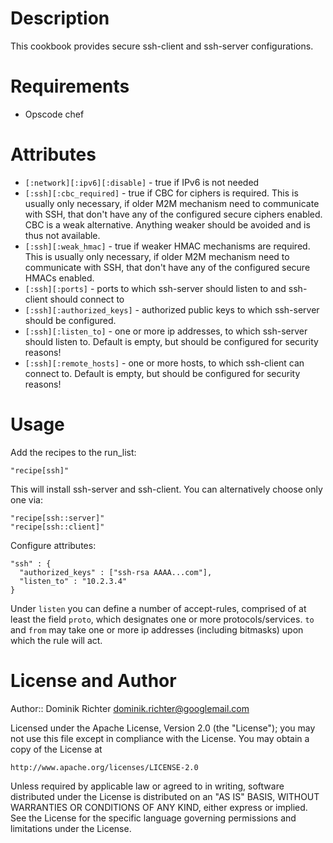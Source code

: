 Description
===========

This cookbook provides secure ssh-client and ssh-server configurations.

Requirements
============

* Opscode chef

Attributes
==========

* `[:network][:ipv6][:disable]` - true if IPv6 is not needed
* `[:ssh][:cbc_required]` - true if CBC for ciphers is required. This is usually only necessary, if older M2M mechanism need to communicate with SSH, that don't have any of the configured secure ciphers enabled. CBC is a weak alternative. Anything weaker should be avoided and is thus not available.
* `[:ssh][:weak_hmac]` - true if weaker HMAC mechanisms are required. This is usually only necessary, if older M2M mechanism need to communicate with SSH, that don't have any of the configured secure HMACs enabled. 
* `[:ssh][:ports]` - ports to which ssh-server should listen to and ssh-client should connect to
* `[:ssh][:authorized_keys]` - authorized public keys to which ssh-server should be configured.
* `[:ssh][:listen_to]` - one or more ip addresses, to which ssh-server should listen to. Default is empty, but should be configured for security reasons!
* `[:ssh][:remote_hosts]` - one or more hosts, to which ssh-client can connect to. Default is empty, but should be configured for security reasons!

Usage
=====

Add the recipes to the run_list:
    
    "recipe[ssh]"

This will install ssh-server and ssh-client. You can alternatively choose only one via:

    "recipe[ssh::server]"
    "recipe[ssh::client]"

Configure attributes:

    "ssh" : {
      "authorized_keys" : ["ssh-rsa AAAA...com"],
      "listen_to" : "10.2.3.4"
    }

Under `listen` you can define a number of accept-rules, comprised of at least the field `proto`, which designates one or more protocols/services. `to` and `from` may take one or more ip addresses (including bitmasks) upon which the rule will act.


License and Author
==================
Author:: Dominik Richter <dominik.richter@googlemail.com>

Licensed under the Apache License, Version 2.0 (the "License");
you may not use this file except in compliance with the License.
You may obtain a copy of the License at

    http://www.apache.org/licenses/LICENSE-2.0

Unless required by applicable law or agreed to in writing, software
distributed under the License is distributed on an "AS IS" BASIS,
WITHOUT WARRANTIES OR CONDITIONS OF ANY KIND, either express or implied.
See the License for the specific language governing permissions and
limitations under the License.
